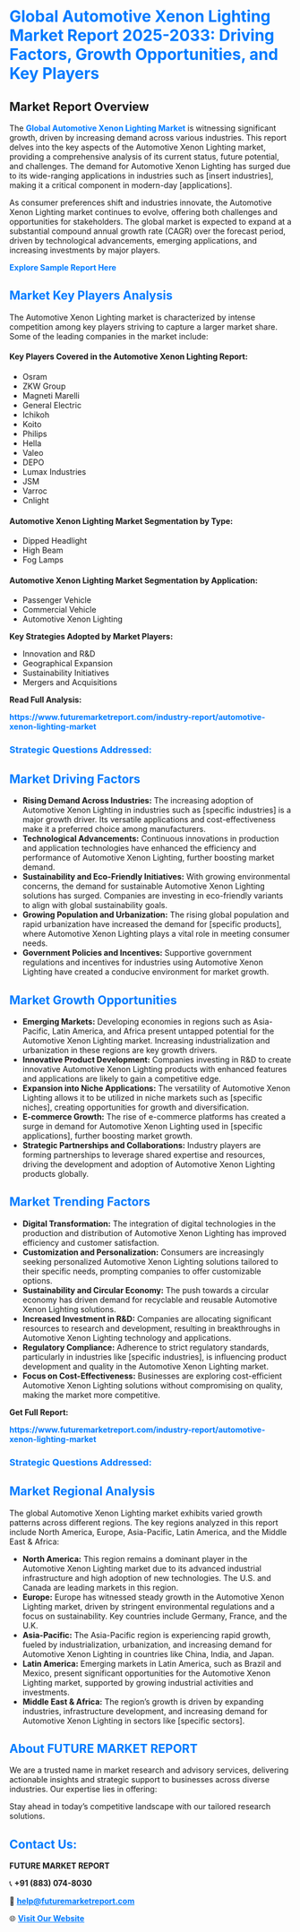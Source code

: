 <h1 style="color: #007BFF;">Global Automotive Xenon Lighting Market Report 2025-2033: Driving Factors, Growth Opportunities, and Key Players</h1>

<section id="overview">
<h2>Market Report Overview</h2>
<p>The <a href="https://www.futuremarketreport.com/industry-report/automotive-xenon-lighting-market" style="color: #007BFF; text-decoration: none;"><strong>Global Automotive Xenon Lighting Market</strong></a> is witnessing significant growth, driven by increasing demand across various industries. This report delves into the key aspects of the Automotive Xenon Lighting market, providing a comprehensive analysis of its current status, future potential, and challenges. The demand for Automotive Xenon Lighting has surged due to its wide-ranging applications in industries such as [insert industries], making it a critical component in modern-day [applications].</p>
<p>As consumer preferences shift and industries innovate, the Automotive Xenon Lighting market continues to evolve, offering both challenges and opportunities for stakeholders. The global market is expected to expand at a substantial compound annual growth rate (CAGR) over the forecast period, driven by technological advancements, emerging applications, and increasing investments by major players.</p>
</section>

<section id="overview">
<p><a href="https://www.futuremarketreport.com/request-sample/reportId=112095" style="color: #007BFF; text-decoration: none;"><strong>Explore Sample Report Here</strong></a></p>
</section>

<section id="key-players">
<h2 style="color: #007BFF;">Market Key Players Analysis</h2>
<p>The Automotive Xenon Lighting market is characterized by intense competition among key players striving to capture a larger market share. Some of the leading companies in the market include:</p>
<h4>Key Players Covered in the Automotive Xenon Lighting Report:</h4>
<ul><li>Osram</li><li>ZKW Group</li><li>Magneti Marelli</li><li>General Electric</li><li>Ichikoh</li><li>Koito</li><li>Philips</li><li>Hella</li><li>Valeo</li><li>DEPO</li><li>Lumax Industries</li><li>JSM</li><li>Varroc</li><li>Cnlight</li></ul>
<h4>Automotive Xenon Lighting Market Segmentation by Type:</h4>
<ul><li>Dipped Headlight</li><li>High Beam</li><li>Fog Lamps</li></ul>

<h4>Automotive Xenon Lighting Market Segmentation by Application:</h4>
<ul><li>Passenger Vehicle</li><li>Commercial Vehicle</li><li>Automotive Xenon Lighting</li></ul>
<p><strong>Key Strategies Adopted by Market Players:</strong></p>
<ul>
<li>Innovation and R&D</li>
<li>Geographical Expansion</li>
<li>Sustainability Initiatives</li>
<li>Mergers and Acquisitions</li>
</ul>
</section>

<section>
<p><strong>Read Full Analysis: </strong></p><a href="https://www.futuremarketreport.com/industry-report/automotive-xenon-lighting-market" style="color: #007BFF; text-decoration: none;"><strong>https://www.futuremarketreport.com/industry-report/automotive-xenon-lighting-market</strong></a>
<h3 style="color: #007BFF;">Strategic Questions Addressed:</h3>
</section>

<section id="driving-factors">
<h2 style="color: #007BFF;">Market Driving Factors</h2>
<ul>
<li><strong>Rising Demand Across Industries:</strong> The increasing adoption of Automotive Xenon Lighting in industries such as [specific industries] is a major growth driver. Its versatile applications and cost-effectiveness make it a preferred choice among manufacturers.</li>
<li><strong>Technological Advancements:</strong> Continuous innovations in production and application technologies have enhanced the efficiency and performance of Automotive Xenon Lighting, further boosting market demand.</li>
<li><strong>Sustainability and Eco-Friendly Initiatives:</strong> With growing environmental concerns, the demand for sustainable Automotive Xenon Lighting solutions has surged. Companies are investing in eco-friendly variants to align with global sustainability goals.</li>
<li><strong>Growing Population and Urbanization:</strong> The rising global population and rapid urbanization have increased the demand for [specific products], where Automotive Xenon Lighting plays a vital role in meeting consumer needs.</li>
<li><strong>Government Policies and Incentives:</strong> Supportive government regulations and incentives for industries using Automotive Xenon Lighting have created a conducive environment for market growth.</li>
</ul>
</section>

<section id="growth-opportunities">
<h2 style="color: #007BFF;">Market Growth Opportunities</h2>
<ul>
<li><strong>Emerging Markets:</strong> Developing economies in regions such as Asia-Pacific, Latin America, and Africa present untapped potential for the Automotive Xenon Lighting market. Increasing industrialization and urbanization in these regions are key growth drivers.</li>
<li><strong>Innovative Product Development:</strong> Companies investing in R&D to create innovative Automotive Xenon Lighting products with enhanced features and applications are likely to gain a competitive edge.</li>
<li><strong>Expansion into Niche Applications:</strong> The versatility of Automotive Xenon Lighting allows it to be utilized in niche markets such as [specific niches], creating opportunities for growth and diversification.</li>
<li><strong>E-commerce Growth:</strong> The rise of e-commerce platforms has created a surge in demand for Automotive Xenon Lighting used in [specific applications], further boosting market growth.</li>
<li><strong>Strategic Partnerships and Collaborations:</strong> Industry players are forming partnerships to leverage shared expertise and resources, driving the development and adoption of Automotive Xenon Lighting products globally.</li>
</ul>
</section>

<section id="trending-factors">
<h2 style="color: #007BFF;">Market Trending Factors</h2>
<ul>
<li><strong>Digital Transformation:</strong> The integration of digital technologies in the production and distribution of Automotive Xenon Lighting has improved efficiency and customer satisfaction.</li>
<li><strong>Customization and Personalization:</strong> Consumers are increasingly seeking personalized Automotive Xenon Lighting solutions tailored to their specific needs, prompting companies to offer customizable options.</li>
<li><strong>Sustainability and Circular Economy:</strong> The push towards a circular economy has driven demand for recyclable and reusable Automotive Xenon Lighting solutions.</li>
<li><strong>Increased Investment in R&D:</strong> Companies are allocating significant resources to research and development, resulting in breakthroughs in Automotive Xenon Lighting technology and applications.</li>
<li><strong>Regulatory Compliance:</strong> Adherence to strict regulatory standards, particularly in industries like [specific industries], is influencing product development and quality in the Automotive Xenon Lighting market.</li>
<li><strong>Focus on Cost-Effectiveness:</strong> Businesses are exploring cost-efficient Automotive Xenon Lighting solutions without compromising on quality, making the market more competitive.</li>
</ul>
</section>

<section>
<p><strong>Get Full Report: </strong></p><a href="https://www.futuremarketreport.com/industry-report/automotive-xenon-lighting-market" style="color: #007BFF; text-decoration: none;"><strong>https://www.futuremarketreport.com/industry-report/automotive-xenon-lighting-market</strong></a>
<h3 style="color: #007BFF;">Strategic Questions Addressed:</h3>
</section>


<section id="regional-analysis">
<h2 style="color: #007BFF;">Market Regional Analysis</h2>
<p>The global Automotive Xenon Lighting market exhibits varied growth patterns across different regions. The key regions analyzed in this report include North America, Europe, Asia-Pacific, Latin America, and the Middle East & Africa:</p>
<ul>
<li><strong>North America:</strong> This region remains a dominant player in the Automotive Xenon Lighting market due to its advanced industrial infrastructure and high adoption of new technologies. The U.S. and Canada are leading markets in this region.</li>
<li><strong>Europe:</strong> Europe has witnessed steady growth in the Automotive Xenon Lighting market, driven by stringent environmental regulations and a focus on sustainability. Key countries include Germany, France, and the U.K.</li>
<li><strong>Asia-Pacific:</strong> The Asia-Pacific region is experiencing rapid growth, fueled by industrialization, urbanization, and increasing demand for Automotive Xenon Lighting in countries like China, India, and Japan.</li>
<li><strong>Latin America:</strong> Emerging markets in Latin America, such as Brazil and Mexico, present significant opportunities for the Automotive Xenon Lighting market, supported by growing industrial activities and investments.</li>
<li><strong>Middle East & Africa:</strong> The region’s growth is driven by expanding industries, infrastructure development, and increasing demand for Automotive Xenon Lighting in sectors like [specific sectors].</li>
</ul>
</section>

<footer>
<h2 style="color: #007BFF;">About FUTURE MARKET REPORT</h2>
<p>We are a trusted name in market research and advisory services, delivering actionable insights and strategic support to businesses across diverse industries. Our expertise lies in offering:</p>

<p>Stay ahead in today’s competitive landscape with our tailored research solutions.</p>

<h2 style="color: #007BFF;">Contact Us:</h2>
<p><strong>FUTURE MARKET REPORT</strong></p>
<p>📞 <strong>+91 (883) 074-8030</strong></p>
<p>📧 <strong><a href="mailto:help@futuremarketreport.com" style="color: #007BFF;">help@futuremarketreport.com</a></strong></p>
<p>🌐 <strong><a href="https://www.futuremarketreport.com/" style="color: #007BFF;">Visit Our Website</a></strong></p>
</footer>